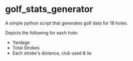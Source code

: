 # golf_stats_generator

A simple python script that generates golf data for 18 holes.

Depicts the following for each hole: 
- Yardage
- Total Strokes
- Each stroke's distance, club used & lie




